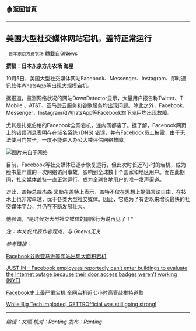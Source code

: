 ###  [:house:返回首頁](https://github.com/ourhimalayas/txt)
---


## 美国大型社交媒体网站宕机，盖特正常运行
` 日本东京方舟农场` [轉載自GNews](https://gnews.org/zh-hans/1574642/)

**撰稿：日本东京方舟农场 海星**

10月5日，美国大型社交媒体网站Facebook、Messenger、Instagram、即时通讯软件WhatsApp等出现大规模宕机。

据报道，监测网络状况的网站DownDetector显示，大量用户报告称Twitter、T-Mobile 、AT&T、亚马逊云服务和谷歌服务均出现问题。除此之外，Facebook、Messenger、Instagram和WhatsApp等Facebook旗下应用均出现故障。

尤其是扎克伯格的Facebook全网宕机，连内网都废了。据了解，Facebook网页上的错误消息表明存在域名系统 (DNS) 错误，并有Facebook员工披露，由于无法使用门禁卡，一度不能进入办公大楼评估网络故障。

![](https://assets.gnews.org/wp-content/uploads/2021/10/9a5b2e9a705b0aa0610da0f067a9e79f_500x0.jpg)图片来自于网络

目前，Facebook等社交媒体已逐步恢复运行，但此次时长近7小时的宕机，成为脸书最严重的一次网络访问事故，影响到全球数十个国家和地区用户。而在此期间，社交媒体盖特一直正常运行，成为全球各地用户的唯一发声渠道。

对此，盖特总裁杰森·米勒在盖特上表示，盖特不仅在思想上提倡言论自由，在技术上也非常卓越，优于各类大型社交媒体。因此，它成为了有史以来增长最快的社交媒体平台，并仍在不断发展壮大。

他强调，“是时候对大型社交媒体的删除行为说再见了！”

*注：本文仅代表作者观点，与 Gnews无关*

*参考链接：*

[Facebook谷歌亚马逊等网站出现大面积宕机](https://finance.sina.com.cn/tech/2021-10-05/doc-iktzqtyt9705326.shtml)

[JUST IN – Facebook employees reportedly can’t enter buildings to evaluate the Internet outage because their door access badges weren’t working (NYT)](https://gettr.com/post/pd575oe897)

[Facebook史上最严重宕机 全网宕机近七小时高管赴推特道歉](https://finance.sina.com.cn/tech/2021-10-05/doc-iktzqtyt9719527.shtml)

[While Big Tech imploded, GETTROfficial was still going strong!](https://gettr.com/post/pd6masf06a)

* * *

*编辑：文顺 校对：Ranting 发布：Ranting*

